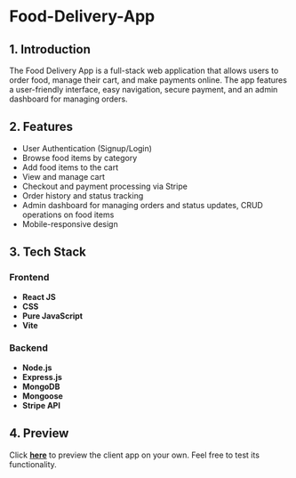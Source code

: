 # Food-Delivery-App

## 1. Introduction

The Food Delivery App is a full-stack web application that allows users to order food, manage their cart, and make payments online. The app features a user-friendly interface, easy navigation, secure payment, and an admin dashboard for managing orders.

## 2. Features

- User Authentication (Signup/Login)
- Browse food items by category
- Add food items to the cart
- View and manage cart
- Checkout and payment processing via Stripe
- Order history and status tracking
- Admin dashboard for managing orders and status updates, CRUD operations on food items
- Mobile-responsive design

## 3. Tech Stack

### Frontend

- **React JS**
- **CSS**
- **Pure JavaScript**
- **Vite**

### Backend

- **Node.js**
- **Express.js**
- **MongoDB**
- **Mongoose**
- **Stripe API**

## 4. Preview

Click **[here](https://food-delivery-app-frontend-mz85.onrender.com/)** to preview the client app on your own. Feel free to test its functionality.
